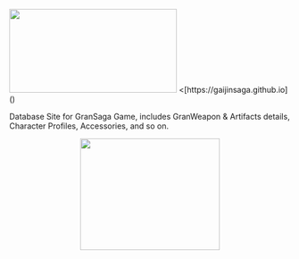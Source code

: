 <p align="left">
 <img width="300" height="150" src="https://user-images.githubusercontent.com/103836491/208015639-4bea82c6-b961-41a5-a63d-ab35ff190ff9.png">
 <[https://gaijinsaga.github.io]()
 </p>

Database Site for GranSaga Game, includes GranWeapon & Artifacts details, Character Profiles, Accessories, and so on.

<p align="center">
  <img width="250" height="200" src="https://user-images.githubusercontent.com/103836491/208012727-543e9227-11b5-4536-9b06-9d3765fedd99.jpg">
  </p>
